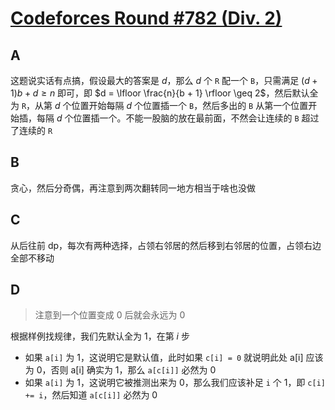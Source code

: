 # [Codeforces Round #782 (Div. 2)](https://codeforces.com/contest/1659)

## A

这题说实话有点搞，假设最大的答案是 $d$，那么 $d$ 个 `R` 配一个 `B`，只需满足 $(d + 1) b + d \geq n$ 即可，即 $d = \lfloor \frac{n}{b + 1} \rfloor \geq 2$，然后默认全为 `R`，从第 $d$ 个位置开始每隔 $d$ 个位置插一个 `B`，然后多出的 `B` 从第一个位置开始插，每隔 $d$ 个位置插一个。不能一股脑的放在最前面，不然会让连续的 `B` 超过了连续的 `R`

## B

贪心，然后分奇偶，再注意到两次翻转同一地方相当于啥也没做

## C

从后往前 dp，每次有两种选择，占领右邻居的然后移到右邻居的位置，占领右边全部不移动

## D

> 注意到一个位置变成 0 后就会永远为 0

根据样例找规律，我们先默认全为 1，在第 $i$ 步
- 如果 `a[i]` 为 1，这说明它是默认值，此时如果 `c[i] = 0` 就说明此处 a[i] 应该为 0，否则 a[i] 确实为 1，那么 `a[c[i]]` 必然为 0
- 如果 `a[i]` 为 1，这说明它被推测出来为 0，那么我们应该补足 `i` 个 1，即 `c[i] += i`，然后知道 `a[c[i]]` 必然为 0

